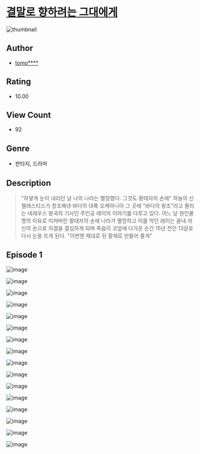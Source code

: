 # [결말로 향하려는 그대에게](https://comic.naver.com/challenge/list?titleId=811388)
![thumbnail](https://image-comic.pstatic.net/user_contents_data/challenge_comic/2023/05/25/upload_7016947114733548854_480x623.jpeg)

## Author
- [tomo****](https://comic.naver.com/artistTitle?id=367306)

## Rating
- 10.00

## View Count
- 92

## Genre
- 판타지, 드라마

## Description
> "하얗게 눈이 내리던 날 나의 나라는 멸망했다. 그것도 황태자의 손에" 하늘의 신 첼레스티스가 창조해낸 바다의 대륙 오케아니아 그 곳에 "바다의 왕조"라고 불리는 네레우스 왕국의 기사인 주인공 레이의 이야기를 다루고 있다. 어느 날 원인불명의 이유로 미쳐버린 황태자의 손에 나라가 멸망하고 이를 막던 레이는 끝내 자신의 손으로 자결을 결심하게 되며 죽음이 코앞에 다가온 순간 15년 전인 13살로 다시 눈을 뜨게 된다. "이번엔 제대로 된 황제로 만들어 줄게"


## Episode 1
![image](https://image-comic.pstatic.net/user_contents_data/challenge_comic/2023/05/25/367306/upload_3760559776206041909.jpeg)

![image](https://image-comic.pstatic.net/user_contents_data/challenge_comic/2023/05/25/367306/upload_7148391724906538593.jpeg)

![image](https://image-comic.pstatic.net/user_contents_data/challenge_comic/2023/05/25/367306/upload_3774405956297056567.jpeg)

![image](https://image-comic.pstatic.net/user_contents_data/challenge_comic/2023/05/25/367306/upload_3546978762894881124.jpeg)

![image](https://image-comic.pstatic.net/user_contents_data/challenge_comic/2023/05/25/367306/upload_7003713393600258662.jpeg)

![image](https://image-comic.pstatic.net/user_contents_data/challenge_comic/2023/05/25/367306/upload_7363778346841289265.jpeg)

![image](https://image-comic.pstatic.net/user_contents_data/challenge_comic/2023/05/25/367306/upload_3473459711711917623.jpeg)

![image](https://image-comic.pstatic.net/user_contents_data/challenge_comic/2023/05/25/367306/upload_7293406308407063395.jpeg)

![image](https://image-comic.pstatic.net/user_contents_data/challenge_comic/2023/05/25/367306/upload_7004897553835975010.jpeg)

![image](https://image-comic.pstatic.net/user_contents_data/challenge_comic/2023/05/25/367306/upload_3976739361662657329.jpeg)

![image](https://image-comic.pstatic.net/user_contents_data/challenge_comic/2023/05/25/367306/upload_3616734880809051446.jpeg)

![image](https://image-comic.pstatic.net/user_contents_data/challenge_comic/2023/05/25/367306/upload_3688792484171756857.jpeg)

![image](https://image-comic.pstatic.net/user_contents_data/challenge_comic/2023/05/25/367306/upload_3689348801810030901.jpeg)

![image](https://image-comic.pstatic.net/user_contents_data/challenge_comic/2023/05/25/367306/upload_7234580220117856819.jpeg)

![image](https://image-comic.pstatic.net/user_contents_data/challenge_comic/2023/05/25/367306/upload_7365132743991439974.jpeg)

![image](https://image-comic.pstatic.net/user_contents_data/challenge_comic/2023/05/25/367306/upload_3978142162271613232.jpeg)
